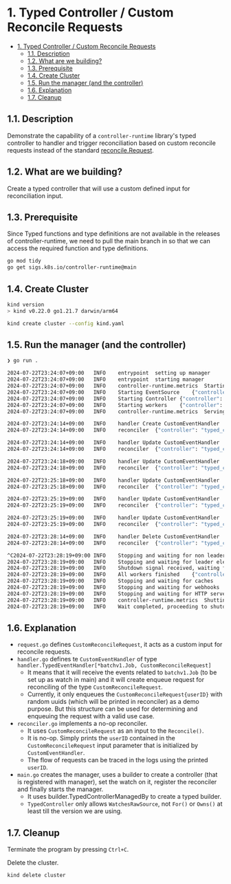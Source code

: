 # 1. Typed Controller / Custom Reconcile Requests

- [1. Typed Controller / Custom Reconcile Requests](#1-typed-controller--custom-reconcile-requests)
  - [1.1. Description](#11-description)
  - [1.2. What are we building?](#12-what-are-we-building)
  - [1.3. Prerequisite](#13-prerequisite)
  - [1.4. Create Cluster](#14-create-cluster)
  - [1.5. Run the manager (and the controller)](#15-run-the-manager-and-the-controller)
  - [1.6. Explanation](#16-explanation)
  - [1.7. Cleanup](#17-cleanup)

## 1.1. Description

Demonstrate the capability of a `controller-runtime` library's typed controller to handler and trigger reconciliation based on custom reconcile requests instead of the standard [reconcile.Request](https://github.com/kubernetes-sigs/controller-runtime/blob/1ed345090869edc4bd94fe220386cb7fa5df745f/pkg/reconcile/reconcile.go#L50).


## 1.2. What are we building?

Create a typed controller that will use a custom defined input for reconciliation input.

## 1.3. Prerequisite

Since Typed functions and type definitions are not available in the releases of controller-runtime, we need to pull the main branch in so that we can access the required function and type definitions.

```bash
go mod tidy
go get sigs.k8s.io/controller-runtime@main
```

## 1.4. Create Cluster

```bash
kind version
> kind v0.22.0 go1.21.7 darwin/arm64

kind create cluster --config kind.yaml
```

## 1.5. Run the manager (and the controller)

```bash
❯ go run .

2024-07-22T23:24:07+09:00	INFO	entrypoint	setting up manager
2024-07-22T23:24:07+09:00	INFO	entrypoint	starting manager
2024-07-22T23:24:07+09:00	INFO	controller-runtime.metrics	Starting metrics server
2024-07-22T23:24:07+09:00	INFO	Starting EventSource	{"controller": "typed_controller", "source": "kind source: *v1.Job"}
2024-07-22T23:24:07+09:00	INFO	Starting Controller	{"controller": "typed_controller"}
2024-07-22T23:24:07+09:00	INFO	Starting workers	{"controller": "typed_controller", "worker count": 1}
2024-07-22T23:24:07+09:00	INFO	controller-runtime.metrics	Serving metrics server	{"bindAddress": ":8080", "secure": false}

2024-07-22T23:24:14+09:00	INFO	handler	Create CustomEventHandler	{"evt-name": "print-time", "evt-ns": "default", "evt-userID": "5f8e036b-c183-4120-8da3-9f1f7860b271"}
2024-07-22T23:24:14+09:00	INFO	reconciler	{"controller": "typed_controller", "reconcileID": "051dfb3c-7d84-4824-ad37-7388af32f1a1", "incoming req": {}, "userID": "5f8e036b-c183-4120-8da3-9f1f7860b271"}

2024-07-22T23:24:14+09:00	INFO	handler	Update CustomEventHandler	{"old-evt-name": "print-time", "old-evt-ns": "default", "new-evt-name": "print-time", "new-evt-ns": "default", "evt-userID": "f92ec9ab-2def-4cea-984c-43555f452487"}
2024-07-22T23:24:14+09:00	INFO	reconciler	{"controller": "typed_controller", "reconcileID": "e5a9cffe-af73-4c7d-ac44-a4ead5b38c3e", "incoming req": {}, "userID": "f92ec9ab-2def-4cea-984c-43555f452487"}

2024-07-22T23:24:18+09:00	INFO	handler	Update CustomEventHandler	{"old-evt-name": "print-time", "old-evt-ns": "default", "new-evt-name": "print-time", "new-evt-ns": "default", "evt-userID": "db2bd750-2c85-4dc8-b516-543426fffd2d"}
2024-07-22T23:24:18+09:00	INFO	reconciler	{"controller": "typed_controller", "reconcileID": "b990240b-c9b1-442a-a786-4f7cd37713b2", "incoming req": {}, "userID": "db2bd750-2c85-4dc8-b516-543426fffd2d"}

2024-07-22T23:25:18+09:00	INFO	handler	Update CustomEventHandler	{"old-evt-name": "print-time", "old-evt-ns": "default", "new-evt-name": "print-time", "new-evt-ns": "default", "evt-userID": "d6540945-219d-424a-b6fa-bd77d3117c32"}
2024-07-22T23:25:18+09:00	INFO	reconciler	{"controller": "typed_controller", "reconcileID": "21577836-8ef7-490e-92e4-5bf5f3faf690", "incoming req": {}, "userID": "d6540945-219d-424a-b6fa-bd77d3117c32"}

2024-07-22T23:25:19+09:00	INFO	handler	Update CustomEventHandler	{"old-evt-name": "print-time", "old-evt-ns": "default", "new-evt-name": "print-time", "new-evt-ns": "default", "evt-userID": "8f97cebd-a43a-44a9-9dcf-11e3d51e2e0a"}
2024-07-22T23:25:19+09:00	INFO	reconciler	{"controller": "typed_controller", "reconcileID": "2668f2ae-00c2-4fed-b7b3-d9231c885ec8", "incoming req": {}, "userID": "8f97cebd-a43a-44a9-9dcf-11e3d51e2e0a"}

2024-07-22T23:25:19+09:00	INFO	handler	Update CustomEventHandler	{"old-evt-name": "print-time", "old-evt-ns": "default", "new-evt-name": "print-time", "new-evt-ns": "default", "evt-userID": "a02c1a0f-fc13-4ebf-89ae-3f2941a30798"}
2024-07-22T23:25:19+09:00	INFO	reconciler	{"controller": "typed_controller", "reconcileID": "cd724d31-fafe-46d8-9239-67320e77e0b9", "incoming req": {}, "userID": "a02c1a0f-fc13-4ebf-89ae-3f2941a30798"}

2024-07-22T23:28:14+09:00	INFO	handler	Delete CustomEventHandler	{"evt-name": "print-time", "evt-ns": "default", "evt-userID": "5cd37eea-5b81-4280-b2b2-65ab541c19ae"}
2024-07-22T23:28:14+09:00	INFO	reconciler	{"controller": "typed_controller", "reconcileID": "5e01ccd8-7807-47b9-9aa2-e4b08c6d349c", "incoming req": {}, "userID": "5cd37eea-5b81-4280-b2b2-65ab541c19ae"}

^C2024-07-22T23:28:19+09:00	INFO	Stopping and waiting for non leader election runnables
2024-07-22T23:28:19+09:00	INFO	Stopping and waiting for leader election runnables
2024-07-22T23:28:19+09:00	INFO	Shutdown signal received, waiting for all workers to finish	{"controller": "typed_controller"}
2024-07-22T23:28:19+09:00	INFO	All workers finished	{"controller": "typed_controller"}
2024-07-22T23:28:19+09:00	INFO	Stopping and waiting for caches
2024-07-22T23:28:19+09:00	INFO	Stopping and waiting for webhooks
2024-07-22T23:28:19+09:00	INFO	Stopping and waiting for HTTP servers
2024-07-22T23:28:19+09:00	INFO	controller-runtime.metrics	Shutting down metrics server with timeout of 1 minute
2024-07-22T23:28:19+09:00	INFO	Wait completed, proceeding to shutdown the manager
```

## 1.6. Explanation

- `request.go` defines `CustomReconcileRequest`, it acts as a custom input for reconcile requests.
- `handler.go` defines te `CustomEventHandler` of type `handler.TypedEventHandler[*batchv1.Job, CustomReconcileRequest]`
  - It means that it will receive the events related to `batchv1.Job` (to be set up as watch in main) and it will create enqueue request for reconciling of the type `CustomReconcileRequest`.
  - Currently, it only enqueues the `CustomReconcileRequest{userID}` with random uuids (which will be printed in reconciler) as a demo purpose. But this structure can be used for determining and enqueuing the request with a valid use case.
- `reconciler.go` implements a no-op reconciler.
  - It uses `CustomReconcileRequest` as an input to the `Reconcile()`.
  - It is no-op. Simply prints the `userID` contained in the `CustomReconcileRequest` input parameter that is initialized by `CustomEventHandler`.
  - The flow of requests can be traced in the logs using the printed `userID`.
- `main.go` creates the manager, uses a builder to create a controller (that is registered with manager), set the watch on it, register the reconciler and finally starts the manager.
  - It uses builder.TypedControllerManagedBy to create a typed builder.
  - `TypedController` only allows `WatchesRawSource`, not `For()` or `Owns()` at least till the version we are using.

## 1.7. Cleanup

Terminate the program by pressing `Ctrl+C`.

Delete the cluster.

```bash
kind delete cluster
```